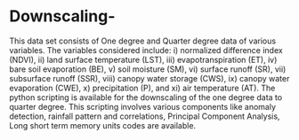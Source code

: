 # Downscaling-

This data set consists of One degree and Quarter degree data of various variables. The variables considered include: i) normalized difference index (NDVI), ii) land surface temperature (LST), iii) evapotranspiration (ET), iv) bare soil evaporation (BE), v) soil moisture (SM), vi) surface runoff (SR), vii) subsurface runoff (SSR), viii) canopy water storage (CWS), ix) canopy water evaporation (CWE), x) precipitation (P), and xi) air temperature (AT). 
The python scripting is available for the downscaling of the one degree data to quarter degree. This scripting involves various components like anomaly detection, rainfall pattern and correlations, Principal Component Analysis, Long short term memory units codes are available.
